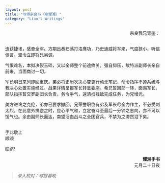 ```yaml
---
layout: post
title: "与傅宗良书（廖耀湘）"
category: "Liao's Writings"
---
```



<div align="right">
宗良我兄青鉴：
</div>

<br>

迭获捷讯，感奋全军。方期迅奏扫荡打洛膺功，乃史迪威将军来，气度狭小，听信谗言，坚令立即将兄另调。

气恨难名，本拟决裂玉碎，又以全师整个前途攸关，强自抑压，故特派副师长亲自前来，当面商讨一切。

军长明日来列即回重庆。弟必将史历次决心变更行动无笔记、命令指挥不遵系统与我决心处置实施经过、战果详情呈报军长转呈委座。希兄暂回部一转，面谒军长，部队指挥暂交罗副团长负责，务令争气，速清扫残敌完成任务，为兄增光。

美方进谗之克伦，弟亦已要求撤回。兄荣誉职位有弟及军长尽全力作主，不必受刺太烈。在此意外拂逆之时，应心平气和，立定奋斗至最后一分钟之志向，亦不可以馁气也。余由副师长面达，南望浴血战斗之全团官兵，不禁为之潸然泪下矣。

<br>

<div align="left">
手此敬上
<br>
顺颂
<br>
<p align="left">勋祺!</p>
</div>


<div align="right">
<strong>耀湘手书</strong>
<br>
元月二十日夜
</div>

>*录入校对：寒庭暮晚*
